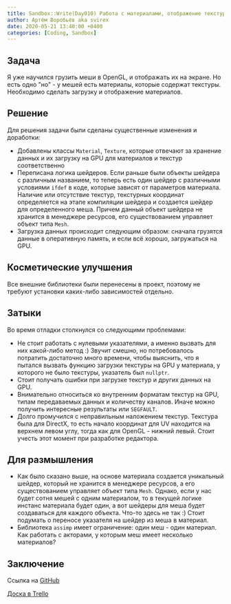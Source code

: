 ```yaml
---
title: Sandbox::Write(Day010) Работа с материалами, отображение текстур
author: Артём Воробьёв aka svirex
date: 2020-05-21 13:40:00 +0400
categories: [Coding, Sandbox]
---
```


## Задача

Я уже научился грузить меши в OpenGL, и отображать их на экране. Но есть одно "но" - у мешей есть материалы, которые содержат текстуры. Необходимо сделать загрузку и отображение материалов.

## Решение

Для решения задачи были сделаны существенные изменения и доработки:

* Добавлены классы `Material`, `Texture`, которые отвечают за хранение данных и их загрузку на GPU для материалов и текстур соответственно
* Переписана логика шейдеров. Если раньше были объекты шейдера с различным названием, то теперь есть один шейдер с различными условиями `ifdef` в коде, которые зависят от параметров материала. Наличие или отсутствие текстур, текстурных координат определяется на этапе компиляции шейдера и создается шейдер для определенного меша. Причем данный объект шейдера не хранится в менеджере ресурсов, его существованием управляет объект типа `Mesh`.
* Загрузка данных происходит следующим образом: сначала грузятся данные в оперативную память, и если всё хорошо, загружаться на GPU.

## Косметические улучшения

Все внешние библиотеки были перенесены в проект, поэтому не требуют установки каких-либо зависимостей отдельно.

## Затыки

Во время отладки столкнулся со следующими проблемами:

* Не стоит работать с нулевыми указателями, а именно вызвать для них какой-либо метод :) Звучит смешно, но потребовалось потратить достаточно много времени, чтобы выяснить, что я пытался вызвать функцию загрузки текстуры на GPU у материала, у которого не было текстуры, указатель был `nullptr`.
* Стоит получать ошибки при загрузке текстур и других данных на GPU.
* Внимательно относиться ко внутренним форматам текстур на GPU, типам передаваемых данных и количеству каналов. Иначе можно получить интересные результаты или `SEGFAULT`.
* Долго промучился с неправильным наложением текстур. Текстура была для DirectX, то есть начало координат для UV находится на верхнем левом углу, тогда как для OpenGL - нижний левый. Стоит учесть этот момент при разработке редактора.

## Для размышления

* Как было сказано выше, на основе материала создается уникальный шейдер, который не хранится в менеджере ресурсов, а его существованием управляет объект типа `Mesh`. Однако, если у нас будет сотня мешей с одним материалом, то в текущей логике инстанс материала будет один, а вот шейдеры для меша будет создаваться для каждого объекта. Что-то здесь не так :) Стоит подумать о переносе указателя на шейдер из меша в материал.
* Библиотека `assimp` имеет ограничение: один меш - один материал. Как работать с акторами, у которым меш имеет несколько материалов?

## Заключение

Ссылка на [GitHub](https://github.com/Svirex/sandbox/tree/SandboxDay10)

[Доска в Trello](https://trello.com/b/8eOk7S6f/sandbox)
